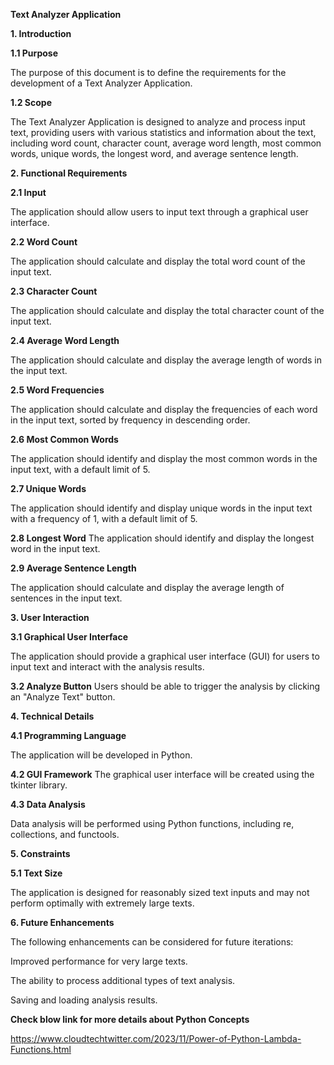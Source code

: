 **Text Analyzer Application**

**1. Introduction**

**1.1 Purpose**

The purpose of this document is to define the requirements for the development of a Text Analyzer Application.

**1.2 Scope**

The Text Analyzer Application is designed to analyze and process input text, providing users with various statistics and information about the text, including word count, character count, average word length, most common words, unique words, the longest word, and average sentence length.

****2. Functional Requirements****

**2.1 Input**

The application should allow users to input text through a graphical user interface.

**2.2 Word Count**

The application should calculate and display the total word count of the input text.

**2.3 Character Count**

The application should calculate and display the total character count of the input text.

**2.4 Average Word Length**

The application should calculate and display the average length of words in the input text.

**2.5 Word Frequencies**

The application should calculate and display the frequencies of each word in the input text, sorted by frequency in descending order.

**2.6 Most Common Words**

The application should identify and display the most common words in the input text, with a default limit of 5.

**2.7 Unique Words**

The application should identify and display unique words in the input text with a frequency of 1, with a default limit of 5.

**2.8 Longest Word**
The application should identify and display the longest word in the input text.

**2.9 Average Sentence Length**

The application should calculate and display the average length of sentences in the input text.

****3. User Interaction****

**3.1 Graphical User Interface**

The application should provide a graphical user interface (GUI) for users to input text and interact with the analysis results.

**3.2 Analyze Button**
Users should be able to trigger the analysis by clicking an "Analyze Text" button.

**4. Technical Details**

**4.1 Programming Language**

The application will be developed in Python.

**4.2 GUI Framework**
The graphical user interface will be created using the tkinter library.

**4.3 Data Analysis**

Data analysis will be performed using Python functions, including re, collections, and functools.

****5. Constraints****

**5.1 Text Size**

The application is designed for reasonably sized text inputs and may not perform optimally with extremely large texts.

**6. Future Enhancements**

The following enhancements can be considered for future iterations:

Improved performance for very large texts.

The ability to process additional types of text analysis.

Saving and loading analysis results.


**Check blow link for more details about Python Concepts**

https://www.cloudtechtwitter.com/2023/11/Power-of-Python-Lambda-Functions.html
